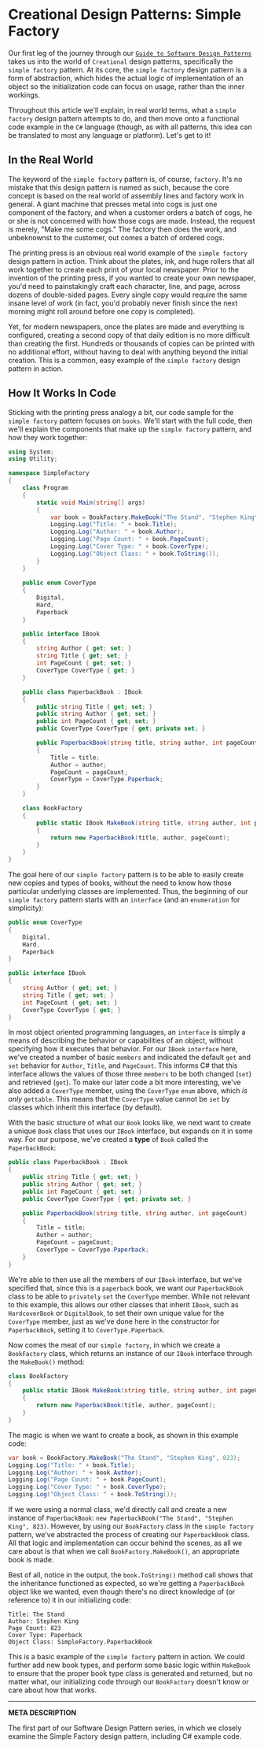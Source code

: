 # Creational Design Patterns: Simple Factory

Our first leg of the journey through our [`Guide to Software Design Patterns`](https://airbrake.io/blog/software-design/software-design-patterns-guide) takes us into the world of `Creational` design patterns, specifically the `simple factory` pattern.  At its core, the `simple factory` design pattern is a form of abstraction, which hides the actual logic of implementation of an object so the initialization code can focus on usage, rather than the inner workings.

Throughout this article we'll explain, in real world terms, what a `simple factory` design pattern attempts to do, and then move onto a functional code example in the `C#` language (though, as with all patterns, this idea can be translated to most any language or platform).  Let's get to it!

## In the Real World

The keyword of the `simple factory` pattern is, of course, `factory`.  It's no mistake that this design pattern is named as such, because the core concept is based on the real world of assembly lines and factory work in general.  A giant machine that presses metal into cogs is just one component of the factory, and when a customer orders a batch of cogs, he or she is not concerned with how those cogs are made.  Instead, the request is merely, "Make me some cogs."  The factory then does the work, and unbeknownst to the customer, out comes a batch of ordered cogs.

The printing press is an obvious real world example of the `simple factory` design pattern in action.  Think about the plates, ink, and huge rollers that all work together to create each print of your local newspaper.  Prior to the invention of the printing press, if you wanted to create your own newspaper, you'd need to painstakingly craft each character, line, and page, across dozens of double-sided pages.  Every single copy would require the same insane level of work (in fact, you'd probably never finish since the next morning might roll around before one copy is completed).

Yet, for modern newspapers, once the plates are made and everything is configured, creating a second copy of that daily edition is no more difficult than creating the first.  Hundreds or thousands of copies can be printed with no additional effort, without having to deal with anything beyond the initial creation.  This is a common, easy example of the `simple factory` design pattern in action.

## How It Works In Code

Sticking with the printing press analogy a bit, our code sample for the `simple factory` pattern focuses on `books`.  We'll start with the full code, then we'll explain the components that make up the `simple factory` pattern, and how they work together:

```cs
using System;
using Utility;

namespace SimpleFactory
{
    class Program
    {
        static void Main(string[] args)
        {
            var book = BookFactory.MakeBook("The Stand", "Stephen King", 823);
            Logging.Log("Title: " + book.Title);
            Logging.Log("Author: " + book.Author);
            Logging.Log("Page Count: " + book.PageCount);
            Logging.Log("Cover Type: " + book.CoverType);
            Logging.Log("Object Class: " + book.ToString());
        }
    }
    
    public enum CoverType
    {
        Digital,
        Hard,
        Paperback
    }

    public interface IBook
    {
        string Author { get; set; }
        string Title { get; set; }
        int PageCount { get; set; }
        CoverType CoverType { get; }
    }

    public class PaperbackBook : IBook
    {
        public string Title { get; set; }
        public string Author { get; set; }
        public int PageCount { get; set; }
        public CoverType CoverType { get; private set; }

        public PaperbackBook(string title, string author, int pageCount)
        {
            Title = title;
            Author = author;
            PageCount = pageCount;
            CoverType = CoverType.Paperback;
        }
    }

    class BookFactory
    {
        public static IBook MakeBook(string title, string author, int pageCount)
        {
            return new PaperbackBook(title, author, pageCount);
        }
    }
}
```

The goal here of our `simple factory` pattern is to be able to easily create new copies and types of books, without the need to know how those particular underlying classes are implemented.  Thus, the beginning of our `simple factory` pattern starts with an `interface` (and an `enumeration` for simplicity):

```cs
public enum CoverType
{
    Digital,
    Hard,
    Paperback
}

public interface IBook
{
    string Author { get; set; }
    string Title { get; set; }
    int PageCount { get; set; }
    CoverType CoverType { get; }
}
```

In most object oriented programming languages, an `interface` is simply a means of describing the behavior or capabilities of an object, without specifying how it executes that behavior.  For our `IBook` `interface` here, we've created a number of basic `members` and indicated the default `get` and `set` behavior for `Author`, `Title`, and `PageCount`.  This informs C# that this interface allows the values of those three `members` to be both changed (`set`) and retrieved (`get`).  To make our later code a bit more interesting, we've also added a `CoverType` member, using the `CoverType` `enum` above, which _is only_ `gettable`.  This means that the `CoverType` value cannot be `set` by classes which inherit this interface (by default).

With the basic structure of what our `Book` looks like, we next want to create a unique `Book` class that uses our `IBook` interface, but expands on it in some way.  For our purpose, we've created a **type** of `Book` called the `PaperbackBook`:

```cs
public class PaperbackBook : IBook
{
    public string Title { get; set; }
    public string Author { get; set; }
    public int PageCount { get; set; }
    public CoverType CoverType { get; private set; }

    public PaperbackBook(string title, string author, int pageCount)
    {
        Title = title;
        Author = author;
        PageCount = pageCount;
        CoverType = CoverType.Paperback;
    }
}
```

We're able to then use all the members of our `IBook` interface, but we've specified that, since this is a `paperback` book, we want our `PaperbackBook` class to be able to `privately` `set` the `CoverType` member.  While not relevant to this example, this allows our other classes that inherit `IBook`, such as `HardcoverBook` or `DigitalBook`, to set their own unique value for the `CoverType` member, just as we've done here in the constructor for `PaperbackBook`, setting it to `CoverType.Paperback`.

Now comes the meat of our `simple factory`, in which we create a `BookFactory` class, which returns an instance of our `IBook` interface through the `MakeBook()` method:

```cs
class BookFactory
{
    public static IBook MakeBook(string title, string author, int pageCount)
    {
        return new PaperbackBook(title, author, pageCount);
    }
}
```

The magic is when we want to create a book, as shown in this example code:

```cs
var book = BookFactory.MakeBook("The Stand", "Stephen King", 823);
Logging.Log("Title: " + book.Title);
Logging.Log("Author: " + book.Author);
Logging.Log("Page Count: " + book.PageCount);
Logging.Log("Cover Type: " + book.CoverType);
Logging.Log("Object Class: " + book.ToString());
```

If we were using a normal class, we'd directly call and create a new instance of `PaperbackBook`: `new PaperbackBook("The Stand", "Stephen King", 823)`.  However, by using our `BookFactory` class in the `simple factory` pattern, we've abstracted the process of creating our `PaperbackBook` class.  All that logic and implementation can occur behind the scenes, as all we care about is that when we call `BookFactory.MakeBook()`, an appropriate book is made.

Best of all, notice in the output, the `book.ToString()` method call shows that the inheritance functioned as expected, so we're getting a `PaperbackBook` object like we wanted, even though there's no direct knowledge of (or reference to) it in our initializing code:

```
Title: The Stand
Author: Stephen King
Page Count: 823
Cover Type: Paperback
Object Class: SimpleFactory.PaperbackBook
```

This is a basic example of the `simple factory` pattern in action.  We could further add new book types, and perform some basic logic within `MakeBook` to ensure that the proper book type class is generated and returned, but no matter what, our initializing code through our `BookFactory` doesn't know or care about how that works.

---

__META DESCRIPTION__

The first part of our Software Design Pattern series, in which we closely examine the Simple Factory design pattern, including C# example code.